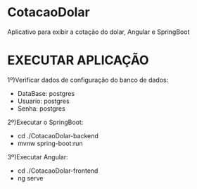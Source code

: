 # CotacaoDolar
Aplicativo para exibir a cotação do dolar, Angular e SpringBoot

# EXECUTAR APLICAÇÃO
1º)Verificar dados de configuração do banco de dados: <br/>
* DataBase: postgres <br/>
* Usuario: postgres <br/>
* Senha: postgres <br/>


2º)Executar o SpringBoot: <br/>
* cd ./CotacaoDolar-backend <br/>
* mvnw spring-boot:run <br/>


3º)Executar Angular: <br/>
* cd ./CotacaoDolar-frontend <br/>
* ng serve <br/>
